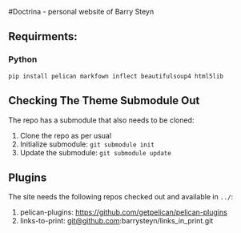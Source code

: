 #Doctrina - personal website of Barry Steyn

## Requirments:

### Python

`pip install pelican markfown inflect beautifulsoup4 html5lib`

## Checking The Theme Submodule Out
The repo has a submodule that also needs to be cloned:

 1. Clone the repo as per usual
 2. Initialize submodule: `git submodule init`
 3. Update the submodule: `git submodule update`

## Plugins
The site needs the following repos checked out and available in `../`:

 1. pelican-plugins: https://github.com/getpelican/pelican-plugins
 2. links-to-print: git@github.com:barrysteyn/links_in_print.git
